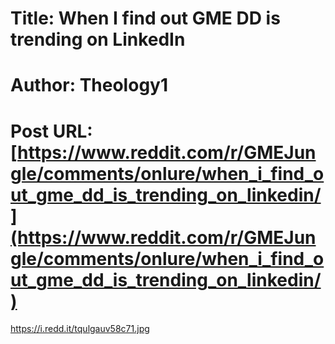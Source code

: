 # Title: When I find out GME DD is trending on LinkedIn
# Author: Theology1
# Post URL: [https://www.reddit.com/r/GMEJungle/comments/onlure/when_i_find_out_gme_dd_is_trending_on_linkedin/](https://www.reddit.com/r/GMEJungle/comments/onlure/when_i_find_out_gme_dd_is_trending_on_linkedin/)


https://i.redd.it/tqulgauv58c71.jpg
